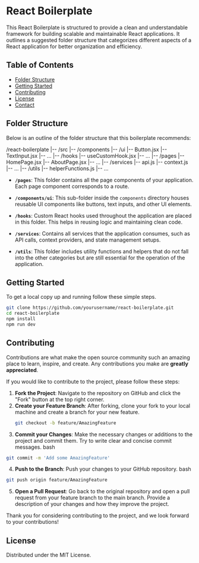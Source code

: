 # React Boilerplate

This React Boilerplate is structured to provide a clean and understandable framework for building scalable and maintainable React applications. It outlines a suggested folder structure that categorizes different aspects of a React application for better organization and efficiency.

## Table of Contents

- [Folder Structure](#folder-structure)
- [Getting Started](#getting-started)
- [Contributing](#contributing)
- [License](#license)
- [Contact](#contact)

## Folder Structure

Below is an outline of the folder structure that this boilerplate recommends:

/react-boilerplate
|-- /src
|-- /components
|-- /ui
|-- Button.jsx
|-- TextInput.jsx
|-- ...
|-- /hooks
|-- useCustomHook.jsx
|-- ...
|-- /pages
|-- HomePage.jsx
|-- AboutPage.jsx
|-- ...
|-- /services
|-- api.js
|-- context.js
|-- ...
|-- /utils
|-- helperFunctions.js
|-- ...



- **`/pages`**: This folder contains all the page components of your application. Each page component corresponds to a route.

- **`/components/ui`**: This sub-folder inside the `components` directory houses reusable UI components like buttons, text inputs, and other UI elements.

- **`/hooks`**: Custom React hooks used throughout the application are placed in this folder. This helps in reusing logic and maintaining clean code.

- **`/services`**: Contains all services that the application consumes, such as API calls, context providers, and state management setups.

- **`/utils`**: This folder includes utility functions and helpers that do not fall into the other categories but are still essential for the operation of the application.

## Getting Started

To get a local copy up and running follow these simple steps.

```bash
git clone https://github.com/yourusername/react-boilerplate.git
cd react-boilerplate
npm install
npm run dev
```

## Contributing

Contributions are what make the open source community such an amazing place to learn, inspire, and create. Any contributions you make are **greatly appreciated**.

If you would like to contribute to the project, please follow these steps:

1. **Fork the Project**: Navigate to the repository on GitHub and click the "Fork" button at the top right corner.
2. **Create your Feature Branch**: After forking, clone your fork to your local machine and create a branch for your new feature.
   ```bash
   git checkout -b feature/AmazingFeature
   ```
3. **Commit your Changes**: Make the necessary changes or additions to the project and commit them. Try to write clear and concise commit messages.
bash
```bash
git commit -m 'Add some AmazingFeature'
```

4. **Push to the Branch**: Push your changes to your GitHub repository.
bash
```bash
git push origin feature/AmazingFeature
```

5. **Open a Pull Request**: Go back to the original repository and open a pull request from your feature branch to the main branch. Provide a description of your changes and how they improve the project.

Thank you for considering contributing to the project, and we look forward to your contributions!

## License
Distributed under the MIT License. 